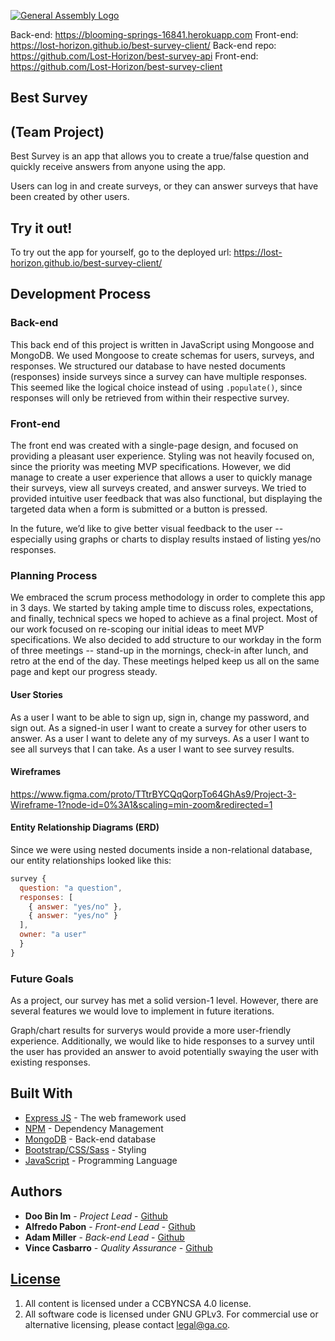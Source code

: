 [![General Assembly Logo](https://camo.githubusercontent.com/1a91b05b8f4d44b5bbfb83abac2b0996d8e26c92/687474703a2f2f692e696d6775722e636f6d2f6b6538555354712e706e67)](https://generalassemb.ly/education/web-development-immersive)

Back-end: https://blooming-springs-16841.herokuapp.com
Front-end: https://lost-horizon.github.io/best-survey-client/
Back-end repo: https://github.com/Lost-Horizon/best-survey-api
Front-end: https://github.com/Lost-Horizon/best-survey-client

## Best Survey
## (Team Project)
Best Survey is an app that allows you to create a true/false question and quickly receive answers from anyone using the app.

Users can log in and create surveys, or they can answer surveys that have been created by other users.

## Try it out!

To try out the app for yourself, go to the deployed url: https://lost-horizon.github.io/best-survey-client/

## Development Process
### Back-end
This back end of this project is written in JavaScript using Mongoose and MongoDB. We used Mongoose to create schemas for users, surveys, and responses. We structured our database to have nested documents (responses) inside surveys since a survey can have multiple responses. This seemed like the logical choice instead of using `.populate()`, since responses will only be retrieved from within their respective survey.

### Front-end
The front end was created with a single-page design, and focused on providing a pleasant user experience. Styling was not heavily focused on, since the priority was meeting MVP specifications. However, we did manage to create a user experience that allows a user to quickly manage their surveys, view all surveys created, and answer surveys. We tried to provided intuitive user feedback that was also functional, but displaying the targeted data when a form is submitted or a button is pressed.

In the future, we’d like to give better visual feedback to the user -- especially using graphs or charts to display results instaed of listing yes/no responses.


### Planning Process
We embraced the scrum process methodology in order to complete this app in 3 days.  We started by taking ample time to discuss roles, expectations, and finally, technical specs we hoped to achieve as a final project. Most of our work focused on re-scoping our initial ideas to meet MVP specifications. We also decided to add structure to our workday in the form of three meetings -- stand-up in the mornings, check-in after lunch, and retro at the end of the day. These meetings helped keep us all on the same page and kept our progress steady.


#### User Stories
As a user I want to be able to sign up, sign in, change my password, and sign out.
As a signed-in user I want to create a survey for other users to answer.
As a user I want to delete any of my surveys.
As a user I want to see all surveys that I can take.
As a user I want to see survey results.


#### Wireframes
https://www.figma.com/proto/TTtrBYCQqQorpTo64GhAs9/Project-3-Wireframe-1?node-id=0%3A1&scaling=min-zoom&redirected=1

#### Entity Relationship Diagrams (ERD)
Since we were using nested documents inside a non-relational database, our entity relationships looked like this:

```js
survey {
  question: "a question",
  responses: [
    { answer: "yes/no" },
    { answer: "yes/no" }
  ],
  owner: "a user"
  }
}
```

### Future Goals
As a project, our survey has met a solid version-1 level. However, there are several features we would love to implement in future iterations.

Graph/chart results for surverys would provide a more user-friendly experience. Additionally, we would like to hide responses to a survey until the user has provided an answer to avoid potentially swaying the user with existing responses.

## Built With

* [Express JS](https://expressjs.com/) - The web framework used
* [NPM](https://www.npmjs.com/) - Dependency Management
* [MongoDB](https://www.mongodb.com/) - Back-end database
* [Bootstrap/CSS/Sass](getbootstrap.com/) - Styling
* [JavaScript](https://www.javascript.com/) - Programming Language


## Authors

* **Doo Bin Im** - *Project Lead* - [Github](https://github.com/doobin)
* **Alfredo Pabon** - *Front-end Lead* - [Github](https://github.com/alfredrafael)
* **Adam Miller** - *Back-end Lead* - [Github](https://github.com/Amillz70)
* **Vince Casbarro** - *Quality Assurance* - [Github](https://github.com/vmcasbarro)


## [License](LICENSE)

1.  All content is licensed under a CC­BY­NC­SA 4.0 license.
1.  All software code is licensed under GNU GPLv3. For commercial use or
    alternative licensing, please contact legal@ga.co.
